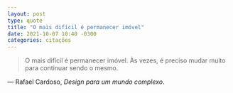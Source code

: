 ```yaml
---
layout: post
type: quote
title: "O mais difícil é permanecer imóvel"
date: 2021-10-07 10:40 -0300
categories: citações
---
```

>O mais difícil é permanecer imóvel. Às vezes, é preciso mudar muito para continuar sendo o mesmo.

— Rafael Cardoso, _Design para um mundo complexo_.